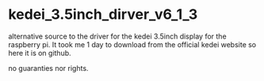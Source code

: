 # kedei_3.5inch_dirver_v6_1_3
alternative source to the driver for the kedei 3.5inch display for the raspberry pi. It took me 1 day to download from the official kedei website so here it is on github.

no guaranties nor rights.
